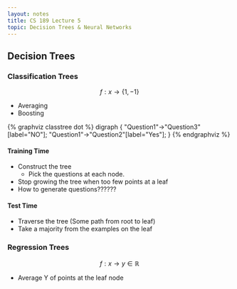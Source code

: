 ```yaml
---
layout: notes
title: CS 189 Lecture 5
topic: Decision Trees & Neural Networks
---
```


## Decision Trees

### Classification Trees

$$f:x \rightarrow \{ 1, -1 \} $$

- Averaging
- Boosting

{% graphviz classtree dot %}
digraph {
  "Question1"->"Question3"[label="NO"];
  "Question1"->"Question2"[label="Yes"];
}
{% endgraphviz %}

#### Training Time
- Construct the tree
  - Pick the questions at each node.
- Stop growing the tree when too few points at a leaf
- How to generate questions??????

#### Test Time
- Traverse the tree (Some path from root to leaf)
- Take a majority from the examples on the leaf

### Regression Trees

$$f:x \rightarrow y \in \mathbb{R}$$

- Average Y of points at the leaf node

